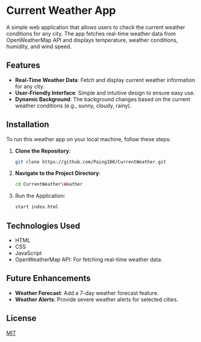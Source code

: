 # Current Weather App

A simple web application that allows users to check the current weather conditions for any city. The app fetches real-time weather data from OpenWeatherMap API and displays temperature, weather conditions, humidity, and wind speed.

## Features

- **Real-Time Weather Data**: Fetch and display current weather information for any city.
- **User-Friendly Interface**: Simple and intuitive design to ensure easy use.
- **Dynamic Background**: The background changes based on the current weather conditions (e.g., sunny, cloudy, rainy).

## Installation

To run this weather app on your local machine, follow these steps:

1. **Clone the Repository**:
   ```bash
   git clone https://github.com/Paing100/CurrentWeather.git
   ```

2. **Navigate to the Project Directory**:
   ```bash
   cd CurrentWeather\Weather
   ```

3. Run the Application: 
   ```bash
   start index.html
   ```

## Technologies Used
- HTML
- CSS
- JavaScript
- OpenWeatherMap API: For fetching real-time weather data.

## Future Enhancements
- **Weather Forecast**: Add a 7-day weather forecast feature.
- **Weather Alerts**: Provide severe weather alerts for selected cities.

## License

[MIT](https://choosealicense.com/licenses/mit/)
